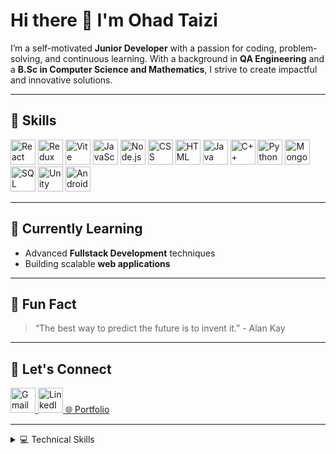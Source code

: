 # Hi there 👋 I'm Ohad Taizi

I’m a self-motivated **Junior Developer** with a passion for coding, problem-solving, and continuous learning. With a background in **QA Engineering** and a **B.Sc in Computer Science and Mathematics**, I strive to create impactful and innovative solutions.

---

## 🚀 Skills
<p align="left">
<img src="https://cdn.jsdelivr.net/gh/devicons/devicon/icons/react/react-original.svg" alt="React" width="40" height="40"/>
  <img src="https://cdn.jsdelivr.net/gh/devicons/devicon/icons/redux/redux-original.svg" alt="Redux" width="40" height="40"/>
  <img src="https://vitejs.dev/logo.svg" alt="Vite" width="40" height="40"/>
  <img src="https://cdn.jsdelivr.net/gh/devicons/devicon/icons/javascript/javascript-original.svg" alt="JavaScript" width="40" height="40"/>
  <img src="https://cdn.jsdelivr.net/gh/devicons/devicon/icons/nodejs/nodejs-original.svg" alt="Node.js" width="40" height="40"/>
  <img src="https://cdn.jsdelivr.net/gh/devicons/devicon/icons/css3/css3-original.svg" alt="CSS" width="40" height="40"/>
  <img src="https://cdn.jsdelivr.net/gh/devicons/devicon/icons/html5/html5-original.svg" alt="HTML" width="40" height="40"/>
  <img src="https://cdn.jsdelivr.net/gh/devicons/devicon/icons/java/java-original.svg" alt="Java" width="40" height="40"/>
  <img src="https://cdn.jsdelivr.net/gh/devicons/devicon/icons/cplusplus/cplusplus-original.svg" alt="C++" width="40" height="40"/>
  <img src="https://cdn.jsdelivr.net/gh/devicons/devicon/icons/python/python-original.svg" alt="Python" width="40" height="40"/>
  <img src="https://cdn.jsdelivr.net/gh/devicons/devicon/icons/mongodb/mongodb-original.svg" alt="MongoDB" width="40" height="40"/>
  <img src="https://cdn.jsdelivr.net/gh/devicons/devicon/icons/mysql/mysql-original.svg" alt="SQL" width="40" height="40"/>
  <img src="https://cdn.jsdelivr.net/gh/devicons/devicon/icons/unity/unity-original.svg" alt="Unity" width="40" height="40"/>
  <img src="https://cdn.jsdelivr.net/gh/devicons/devicon/icons/android/android-original.svg" alt="Android Studio" width="40" height="40"/>
</p>

---

## 🌱 Currently Learning
- Advanced **Fullstack Development** techniques
- Building scalable **web applications**

---

## 🧠 Fun Fact
> “The best way to predict the future is to invent it.” - Alan Kay

---

## 💬 Let's Connect
<p align="left">
  <a href="mailto:ohadtaizi111@gmail.com">
    <img src="https://cdn.jsdelivr.net/gh/devicons/devicon/icons/google/google-original.svg" alt="Gmail" width="40" height="40"/>
  </a>
  <a href="https://linkedin.com/in/ohadtaizi">
    <img src="https://cdn.jsdelivr.net/gh/devicons/devicon/icons/linkedin/linkedin-original.svg" alt="LinkedIn" width="40" height="40"/>
  </a>
  <a href="https://ohadtaizi.com">
    🌐 Portfolio
  </a>
</p>

---

<details>
<summary>💻 Technical Skills</summary>
<p align="left">
  <img src="https://cdn.jsdelivr.net/gh/devicons/devicon/icons/react/react-original.svg" alt="React" width="30" height="30"/> React<br>
  <img src="https://cdn.jsdelivr.net/gh/devicons/devicon/icons/redux/redux-original.svg" alt="Redux" width="30" height="30"/> Redux<br>
  <img src="https://vitejs.dev/logo.svg" alt="Vite" width="30" height="30"/> Vite<br>
  <img src="https://cdn.jsdelivr.net/gh/devicons/devicon/icons/javascript/javascript-original.svg" alt="JavaScript" width="30" height="30"/> JavaScript<br>
  <img src="https://cdn.jsdelivr.net/gh/devicons/devicon/icons/nodejs/nodejs-original.svg" alt="Node.js" width="30" height="30"/> Node.js<br>
  <img src="https://cdn.jsdelivr.net/gh/devicons/devicon/icons/css3/css3-original.svg" alt="CSS" width="30" height="30"/> CSS<br>
  <img src="https://cdn.jsdelivr.net/gh/devicons/devicon/icons/html5/html5-original.svg" alt="HTML" width="30" height="30"/> HTML<br>
  <img src="https://cdn.jsdelivr.net/gh/devicons/devicon/icons/java/java-original.svg" alt="Java" width="30" height="30"/> Java<br>
  <img src="https://cdn.jsdelivr.net/gh/devicons/devicon/icons/cplusplus/cplusplus-original.svg" alt="C++" width="30" height="30"/> C++<br>
  <img src="https://cdn.jsdelivr.net/gh/devicons/devicon/icons/python/python-original.svg" alt="Python" width="30" height="30"/> Python<br>
  <img src="https://cdn.jsdelivr.net/gh/devicons/devicon/icons/mongodb/mongodb-original.svg" alt="MongoDB" width="30" height="30"/> MongoDB<br>
  <img src="https://cdn.jsdelivr.net/gh/devicons/devicon/icons/mysql/mysql-original.svg" alt="SQL" width="30" height="30"/> SQL<br>
  <img src="https://cdn.jsdelivr.net/gh/devicons/devicon/icons/unity/unity-original.svg" alt="Unity" width="30" height="30"/> Unity<br>
  <img src="https://cdn.jsdelivr.net/gh/devicons/devicon/icons/android/android-original.svg" alt="Android Studio" width="30" height="30"/> Android Studio<br>

</p>
</details>
